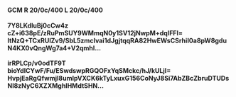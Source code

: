 #### GCM R 20/0c/400 L 20/0c/400
**7Y8LKdluBj0cCw4z**<br/>**cZ+i638pE/zRuPmSUY9WMmqN0y1SV12jNwpM+dqIFFI=**<br/>**ltNzQ+TCxRUlZv9/SbL5zmcIvai1dJgjtqqRA82HwEWsCSrhiI0a8pW8gduN4KX0vQngWg7a4+V2qmhI...**<br/><br/>
**irRPLCp/v0odTF9T**<br/>**bioYdlCYwF/Fu/ESwdswpRGQOFxYqSMckc/hJ/kULjI=**<br/>**HvpjEaRgQfwmjl8umlpVXCK6kTyLxuxG156CoNyJ8Si7AbZBcZbruDTUDsNl8zNyC6XZXMghlHMdtSHN...**